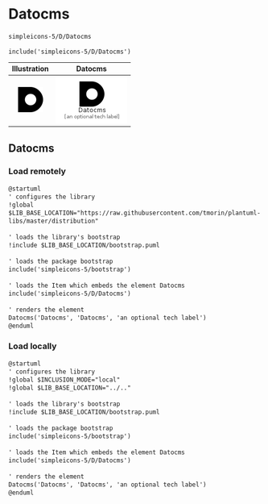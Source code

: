 # Datocms


```text
simpleicons-5/D/Datocms
```

```text
include('simpleicons-5/D/Datocms')
```



| Illustration | Datocms |
| :---: | :---: |
| ![illustration for Illustration](../../simpleicons-5/D/Datocms.png) | ![illustration for Datocms](../../simpleicons-5/D/Datocms.Local.png) |




## Datocms

### Load remotely
```plantuml
@startuml
' configures the library
!global $LIB_BASE_LOCATION="https://raw.githubusercontent.com/tmorin/plantuml-libs/master/distribution"

' loads the library's bootstrap
!include $LIB_BASE_LOCATION/bootstrap.puml

' loads the package bootstrap
include('simpleicons-5/bootstrap')

' loads the Item which embeds the element Datocms
include('simpleicons-5/D/Datocms')

' renders the element
Datocms('Datocms', 'Datocms', 'an optional tech label')
@enduml
```

### Load locally
```plantuml
@startuml
' configures the library
!global $INCLUSION_MODE="local"
!global $LIB_BASE_LOCATION="../.."

' loads the library's bootstrap
!include $LIB_BASE_LOCATION/bootstrap.puml

' loads the package bootstrap
include('simpleicons-5/bootstrap')

' loads the Item which embeds the element Datocms
include('simpleicons-5/D/Datocms')

' renders the element
Datocms('Datocms', 'Datocms', 'an optional tech label')
@enduml
```

